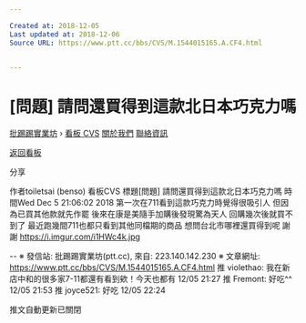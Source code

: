 ```yaml
---

Created at: 2018-12-05
Last updated at: 2018-12-06
Source URL: https://www.ptt.cc/bbs/CVS/M.1544015165.A.CF4.html


---
```


# [問題] 請問還買得到這款北日本巧克力嗎


[批踢踢實業坊](https://www.ptt.cc/bbs/) › [看板 CVS](https://www.ptt.cc/bbs/CVS/index.html) [關於我們](https://www.ptt.cc/about.html) [聯絡資訊](https://www.ptt.cc/contact.html)

[返回看板](https://www.ptt.cc/bbs/CVS/index.html)

分享

作者toiletsai (benso)
看板CVS
標題\[問題\] 請問還買得到這款北日本巧克力嗎
時間Wed Dec 5 21:06:02 2018
第一次在711看到這款巧克力時覺得很吸引人 但因為已買其他款就先作罷 後來在康是美隨手加購後發現驚為天人 回購幾次後就買不到了 最近跑幾間711也都只看到其他同檔期的商品 想問台北市哪裡還買得到呢 謝謝 <https://i.imgur.com/i1HWc4k.jpg>

\-- ※ 發信站: 批踢踢實業坊(ptt.cc), 來自: 223.140.142.230 ※ 文章網址: <https://www.ptt.cc/bbs/CVS/M.1544015165.A.CF4.html>
推 violethao: 我在新店中和的很多家7-11都還有看到欸！今天也都有 12/05 21:27
推 Fremont: 好吃^^ 12/05 21:53
推 joyce521: 好吃 12/05 22:24

推文自動更新已關閉

